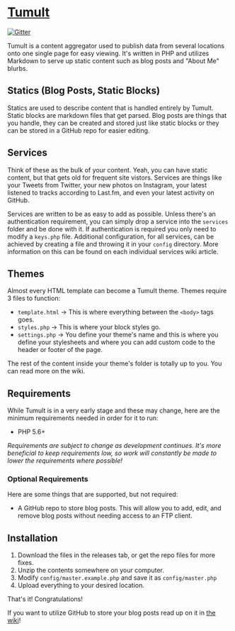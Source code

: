 # [Tumult](#)

[![Gitter](https://badges.gitter.im/septor/tumult.svg)](https://gitter.im/septor/tumult?utm_source=badge&utm_medium=badge&utm_campaign=pr-badge)

Tumult is a content aggregator used to publish data from several locations onto one single page for easy viewing. It's written in PHP and utilizes Markdown to serve up static content such as blog posts and "About Me" blurbs.

## Statics (Blog Posts, Static Blocks)

Statics are used to describe content that is handled entirely by Tumult. Static blocks are markdown files that get parsed. Blog posts are things that you handle, they can be created and stored just like static blocks or they can be stored in a GitHub repo for easier editing.

## Services

Think of these as the bulk of your content. Yeah, you can have static content, but that gets old for frequent site vistors. Services are things like your Tweets from Twitter, your new photos on Instagram, your latest listened to tracks according to Last.fm, and even your latest activity on GitHub.

Services are written to be as easy to add as possible. Unless there's an authentication requirement, you can simply drop a service into the `services` folder and be done with it. If authentication is required you only need to modify a `keys.php` file. Additional configuration, for all services, can be achieved by creating a file and throwing it in your `config` directory. More information on this can be found on each individual services wiki article.

## Themes

Almost every HTML template can become a Tumult theme. Themes require 3 files to function:

* `template.html` -> This is where everything between the `<body>` tags goes.
* `styles.php` -> This is where your block styles go.
* `settings.php` -> You define your theme's name and this is where you define your stylesheets and where you can add custom code to the header or footer of the page.

The rest of the content inside your theme's folder is totally up to you. You can read more on the wiki.

## Requirements

While Tumult is in a very early stage and these may change, here are the minimum requirements needed in order for it to run:

* PHP 5.6+

_Requirements are subject to change as development continues. It's more beneficial to keep requirements low, so work will constantly be made to lower the requirements where possible!_

### Optional Requirements

Here are some things that are supported, but not required:

* A GitHub repo to store blog posts. This will allow you to add, edit, and remove blog posts without needing access to an FTP client.

## Installation

1. Download the files in the releases tab, or get the repo files for more fixes.
2. Unzip the contents somewhere on your computer.
3. Modify `config/master.example.php` and save it as `config/master.php`
4. Upload everything to your desired location.

That's it! Congratulations!

If you want to utilize GitHub to store your blog posts read up on it in [the wiki](https://github.com/septor/tumult/wiki/Blog-Posts#remote-or-local)!
